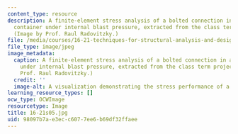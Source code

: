 ```yaml
---
content_type: resource
description: A finite-element stress analysis of a bolted connection in a luggage
  container under internal blast pressure, extracted from the class term project.
  (Image by Prof. Raul Radovitzky.)
file: /media/courses/16-21-techniques-for-structural-analysis-and-design-spring-2005/98097b7ae3ecc6077ee6b69df32ffaee_16-21s05.jpg
file_type: image/jpeg
image_metadata:
  caption: A finite-element stress analysis of a bolted connection in a luggage container
    under internal blast pressure, extracted from the class term project. (Image by
    Prof. Raul Radovitzky.)
  credit: ''
  image-alt: A visualization demonstrating the stress performance of a luggage container.
learning_resource_types: []
ocw_type: OCWImage
resourcetype: Image
title: 16-21s05.jpg
uid: 98097b7a-e3ec-c607-7ee6-b69df32ffaee
---
```

